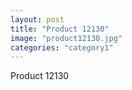 ```yaml
---
layout: post
title: "Product 12130"
image: "product12130.jpg"
categories: "category1"
---
```

Product 12130
